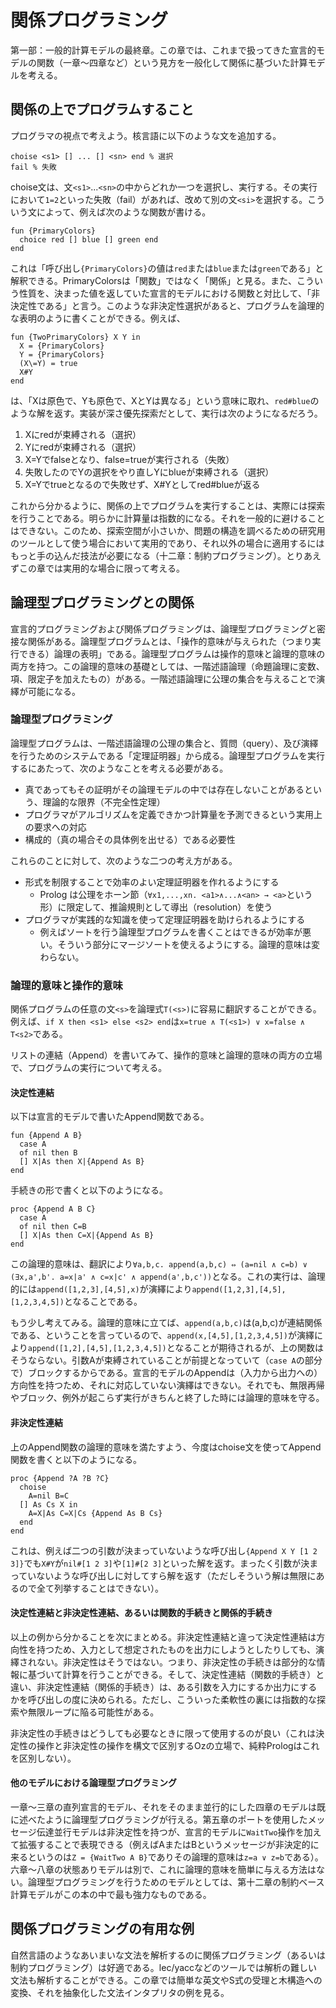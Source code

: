 # 関係プログラミング
第一部：一般的計算モデルの最終章。この章では、これまで扱ってきた宣言的モデルの関数（一章〜四章など）という見方を一般化して関係に基づいた計算モデルを考える。

## 関係の上でプログラムすること
プログラマの視点で考えよう。核言語に以下のような文を追加する。

	choise <s1> [] ... [] <sn> end % 選択
	fail % 失敗

choise文は、文`<s1>`...`<sn>`の中からどれか一つを選択し、実行する。その実行において`1=2`といった失敗（fail）があれば、改めて別の文`<si>`を選択する。こういう文によって、例えば次のような関数が書ける。

	fun {PrimaryColors} 
	  choice red [] blue [] green end 
	end

これは「呼び出し`{PrimaryColors}`の値は`red`または`blue`または`green`である」と解釈できる。PrimaryColorsは「関数」ではなく「関係」と見る。また、こういう性質を、決まった値を返していた宣言的モデルにおける関数と対比して、「非決定性である」と言う。このような非決定性選択があると、プログラムを論理的な表明のように書くことができる。例えば、

    fun {TwoPrimaryColors} X Y in
  	  X = {PrimaryColors}
	  Y = {PrimaryColors}
	  (X\=Y) = true
	  X#Y
	end

は、「Xは原色で、Yも原色で、XとYは異なる」という意味に取れ、`red#blue`のような解を返す。実装が深さ優先探索だとして、実行は次のようになるだろう。

1. Xにredが束縛される（選択）
2. Yにredが束縛される（選択）
3. X\=Yでfalseとなり、false=trueが実行される（失敗）
4. 失敗したのでYの選択をやり直しYにblueが束縛される（選択）
5. X\=Yでtrueとなるので失敗せず、X#Yとしてred#blueが返る

これから分かるように、関係の上でプログラムを実行することは、実際には探索を行うことである。明らかに計算量は指数的になる。それを一般的に避けることはできない。このため、探索空間が小さいか、問題の構造を調べるための研究用のツールとして使う場合において実用的であり、それ以外の場合に適用するにはもっと手の込んだ技法が必要になる（十二章：制約プログラミング）。とりあえずこの章では実用的な場合に限って考える。

## 論理型プログラミングとの関係
宣言的プログラミングおよび関係プログラミングは、論理型プログラミングと密接な関係がある。論理型プログラムとは、「操作的意味が与えられた（つまり実行できる）論理の表明」である。論理型プログラムは操作的意味と論理的意味の両方を持つ。この論理的意味の基礎としては、一階述語論理（命題論理に変数、項、限定子を加えたもの）がある。一階述語論理に公理の集合を与えることで演繹が可能になる。

### 論理型プログラミング
論理型プログラムは、一階述語論理の公理の集合と、質問（query）、及び演繹を行うためのシステムである「定理証明器」から成る。論理型プログラムを実行するにあたって、次のようなことを考える必要がある。

- 真であってもその証明がその論理モデルの中では存在しないことがあるという、理論的な限界（不完全性定理）
- プログラマがアルゴリズムを定義できかつ計算量を予測できるという実用上の要求への対応
- 構成的（真の場合その具体例を出せる）である必要性

これらのことに対して、次のような二つの考え方がある。

- 形式を制限することで効率のよい定理証明器を作れるようにする
  - Prolog は公理をホーン節（`∀x1,...,xn. <a1>∧...∧<an> → <a>`という形）に限定して、推論規則として導出（resolution）を使う
- プログラマが実践的な知識を使って定理証明器を助けられるようにする
  - 例えばソートを行う論理型プログラムを書くことはできるが効率が悪い。そういう部分にマージソートを使えるようにする。論理的意味は変わらない。

### 論理的意味と操作的意味
関係プログラムの任意の文`<s>`を論理式`T(<s>)`に容易に翻訳することができる。例えば、`if X then <s1> else <s2> end`は`x=true ∧ T(<s1>) ∨ x=false ∧ T<s2>`である。

リストの連結（Append）を書いてみて、操作的意味と論理的意味の両方の立場で、プログラムの実行について考える。

#### 決定性連結
以下は宣言的モデルで書いたAppend関数である。

	fun {Append A B}
	  case A
	  of nil then B
	  [] X|As then X|{Append As B}
	end

手続きの形で書くと以下のようになる。

	proc {Append A B C}
	  case A
	  of nil then C=B
	  [] X|As then C=X|{Append As B}
	end

この論理的意味は、翻訳により`∀a,b,c. append(a,b,c) ⇔ (a=nil ∧ c=b) ∨ (∃x,a',b'. a=x|a' ∧ c=x|c' ∧ append(a',b,c'))`となる。これの実行は、論理的には`append([1,2,3],[4,5],x)`が演繹により`append([1,2,3],[4,5],[1,2,3,4,5])`となることである。

もう少し考えてみる。論理的意味に立てば、`append(a,b,c)`は(a,b,c)が連結関係である、ということを言っているので、`append(x,[4,5],[1,2,3,4,5])`が演繹により`append([1,2],[4,5],[1,2,3,4,5])`となることが期待されるが、上の関数はそうならない。引数Aが束縛されていることが前提となっていて（`case A`の部分で）ブロックするからである。宣言的モデルのAppendは（入力から出力への）方向性を持つため、それに対応していない演繹はできない。それでも、無限再帰やブロック、例外が起こらず実行がきちんと終了した時には論理的意味を守る。

#### 非決定性連結
上のAppend関数の論理的意味を満たすよう、今度はchoise文を使ってAppend関数を書くと以下のようになる。

	proc {Append ?A ?B ?C}
	  choise 
	    A=nil B=C
	  [] As Cs X in
	    A=X|As C=X|Cs {Append As B Cs}
	  end
	end

これは、例えば二つの引数が決まっていないような呼び出し`{Append X Y [1 2 3]}`でも`X#Y`が`nil#[1 2 3]`や`[1]#[2 3]`といった解を返す。まったく引数が決まっていないような呼び出しに対してすら解を返す（ただしそういう解は無限にあるので全て列挙することはできない）。

#### 決定性連結と非決定性連結、あるいは関数的手続きと関係的手続き
以上の例から分かることを次にまとめる。非決定性連結と違って決定性連結は方向性を持つため、入力として想定されたものを出力にしようとしたりしても、演繹されない。非決定性はそうではない。つまり、非決定性の手続きは部分的な情報に基づいて計算を行うことができる。そして、決定性連結（関数的手続き）と違い、非決定性連結（関係的手続き）は、ある引数を入力にするか出力にするかを呼び出しの度に決められる。ただし、こういった柔軟性の裏には指数的な探索や無限ループに陥る可能性がある。

非決定性の手続きはどうしても必要なときに限って使用するのが良い（これは決定性の操作と非決定性の操作を構文で区別するOzの立場で、純粋Prologはこれを区別しない）。

#### 他のモデルにおける論理型プログラミング
一章〜三章の直列宣言的モデル、それをそのまま並行的にした四章のモデルは既に述べたように論理型プログラミングが行える。第五章のポートを使用したメッセージ伝達並行モデルは非決定性を持つが、宣言的モデルに`WaitTwo`操作を加えて拡張することで表現できる（例えばAまたはBというメッセージが非決定的に来るというのは`Z = {WaitTwo A B}`でありその論理的意味は`z=a ∨ z=b`である）。六章〜八章の状態ありモデルは別で、これに論理的意味を簡単に与える方法はない。論理型プログラミングを行うためのモデルとしては、第十二章の制約ベース計算モデルがこの本の中で最も強力なものである。

## 関係プログラミングの有用な例
自然言語のようなあいまいな文法を解析するのに関係プログラミング（あるいは制約プログラミング）は好適である。lec/yaccなどのツールでは解析の難しい文法も解析することができる。この章では簡単な英文やS式の受理と木構造への変換、それを抽象化した文法インタプリタの例を見る。
